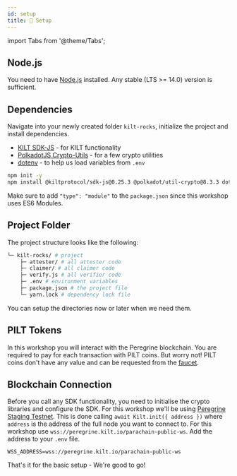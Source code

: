 ```yaml
---
id: setup
title: 🎒 Setup
---
```


import Tabs from '@theme/Tabs';

## Node.js

You need to have [Node.js](https://nodejs.org/) installed.
Any stable (LTS >= 14.0) version is sufficient.

## Dependencies

Navigate into your newly created folder `kilt-rocks`, initialize the project and install dependencies.<br/>
- [KILT SDK-JS](https://github.com/KILTprotocol/sdk-js#readme) - for KILT functionality
- [PolkadotJS Crypto-Utils](https://github.com/polkadot-js/common/tree/master/packages/util-crypto#readme) - for a few crypto utilities
- [dotenv](https://github.com/motdotla/dotenv#readme) - to help us load variables from `.env`

<!-- When updating this version also update 00-welcome.md! -->
```bash npm2yarn
npm init -y
npm install @kiltprotocol/sdk-js@0.25.3 @polkadot/util-crypto@8.3.3 dotenv
```

Make sure to add `"type": "module"` to the `package.json` since this workshop uses ES6 Modules.

## Project Folder

The project structure looks like the following:

```bash
└─ kilt-rocks/ # project
    ├─ attester/ # all attester code
    ├─ claimer/ # all claimer code
    ├─ verify.js # all verifier code
    ├─ .env # environment variables
    ├─ package.json # the project file
    └─ yarn.lock # dependency lock file
```

You can setup the directories now or later when we need them.

## PILT Tokens

In this workshop you will interact with the Peregrine blockchain.
You are required to pay for each transaction with PILT coins.
But worry not!
PILT coins don't have any value and can be requested from the [faucet](https://faucet.peregrine.kilt.io).


## Blockchain Connection

Before you call any SDK functionality, you need to initialise the crypto libraries and configure the SDK.
For this workshop we'll be using [Peregrine Staging Testnet](https://polkadot.js.org/apps/?rpc=wss%3A%2F%2Fperegrine-stg.kilt.io%2Fpara-public-ws#/explorer).
This is done calling `await Kilt.init({ address })` where `address` is the address of the full node you want to connect to.
For this workshop use `wss://peregrine.kilt.io/parachain-public-ws`.
Add the address to your `.env` file.

```env title=".env"
WSS_ADDRESS=wss://peregrine.kilt.io/parachain-public-ws
```

That's it for the basic setup - We're good to go!
